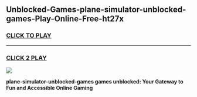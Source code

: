 
## Unblocked-Games-plane-simulator-unblocked-games-Play-Online-Free-ht27x
<h3>
<a href="https://premium76.site?title=plane-simulator-unblocked-games&ref=26A">CLICK TO PLAY</a></h3>
<hr>

<h3>
<a href="https://premium76.site?title=plane-simulator-unblocked-games&ref=26A">CLICK 2 PLAY</a>
  
</h3>

<a href="https://premium76.site?title=plane-simulator-unblocked-games&ref=26A"><img src="https://clearcache.store/games.png"></a>


**plane-simulator-unblocked-games games unblocked: Your Gateway to Fun and Accessible Online Gaming**
